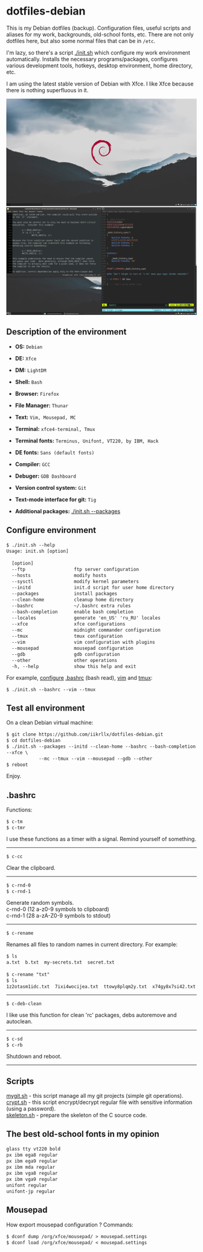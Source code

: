 # dotfiles-debian
This is my Debian dotfiles (backup). Configuration files, useful scripts and aliases for my work, backgrounds,
old-school fonts, etc. There are not only dotfiles here, but also some normal files that can be in ```/etc```.

I'm lazy, so there's a script [./init.sh](https://github.com/iikrllx/dotfiles-debian/blob/master/init.sh)
which configure my work environment automatically. Installs the necessary programs/packages, configures various
development tools, hotkeys, desktop environment, home directory, etc.

I am using the latest stable version of Debian with Xfce. I like Xfce because there is nothing superfluous in it.

![screenshot](./.local/share/example-b.png)
![screenshot](./.local/share/example-a.png)

## Description of the environment
- <strong>OS:</strong> ```Debian```
- <strong>DE:</strong> ```Xfce```
- <strong>DM:</strong> ```LightDM```
- <strong>Shell:</strong> ```Bash```
- <strong>Browser:</strong> ```Firefox```
- <strong>File Manager:</strong> ```Thunar```

- <strong>Text:</strong> ```Vim, Mousepad, MC```
- <strong>Terminal:</strong> ```xfce4-terminal, Tmux```
- <strong>Terminal fonts:</strong> ```Terminus, Unifont, VT220, by IBM, Hack```
- <strong>DE fonts:</strong> ```Sans (default fonts)```

- <strong>Compiler:</strong> ```GCC```
- <strong>Debuger:</strong> ```GDB Dashboard```

- <strong>Version control system:</strong> ```Git```
- <strong>Text-mode interface for git:</strong> ```Tig```

- <strong>Additional packages:</strong> [./init.sh --packages](https://github.com/iikrllx/dotfiles-debian/blob/master/init.sh)

## Configure environment
```
$ ./init.sh --help
Usage: init.sh [option]

  [option]
  --ftp                  ftp server configuration
  --hosts                modify hosts
  --sysctl               modify kernel parameters
  --initd                init.d script for user home directory
  --packages             install packages
  --clean-home           cleanup home directory
  --bashrc               ~/.bashrc extra rules
  --bash-completion      enable bash completion
  --locales              generate 'en_US' 'ru_RU' locales
  --xfce                 xfce configurations
  --mc                   midnight commander configuration
  --tmux                 tmux configuration
  --vim                  vim configuration with plugins
  --mousepad             mousepad configuration
  --gdb                  gdb configuration
  --other                other operations
  -h, --help             show this help and exit
```

For example, [configure](https://github.com/iikrllx/dotfiles-debian/blob/master/init.sh)
[.bashrc](https://github.com/iikrllx/dotfiles-debian/blob/master/.bashrc)
(bash read), [vim](https://github.com/iikrllx/dotfiles-debian/blob/master/.vimrc) and
[tmux](https://github.com/iikrllx/dotfiles-debian/blob/master/.tmux.conf):
```
$ ./init.sh --bashrc --vim --tmux
```

## Test all environment
On a clean Debian virtual machine:

```
$ git clone https://github.com/iikrllx/dotfiles-debian.git
$ cd dotfiles-debian
$ ./init.sh --packages --initd --clean-home --bashrc --bash-completion --xfce \
            --mc --tmux --vim --mousepad --gdb --other
$ reboot
```
Enjoy.

## .bashrc
Functions:

```
$ c-tm
$ c-tmr
```
I use these functions as a timer with a signal.
Remind yourself of something.

---

```
$ c-cc
```
Clear the clipboard.

---

```
$ c-rnd-0
$ c-rnd-1
```
Generate random symbols.<br/>
c-rnd-0 (12 a-z0-9 symbols to clipboard)<br/>
c-rnd-1 (28 a-zA-Z0-9 symbols to stdout)<br/>

---

```
$ c-rename
```
Renames all files to random names in current directory. For example:
```
$ ls
a.txt  b.txt  my-secrets.txt  secret.txt

$ c-rename "txt"
$ ls
1z2otasm1idc.txt  7ixi4wocijea.txt  ttowy8plqm2y.txt  x74gy8x7si42.txt
```

---

```
$ c-deb-clean
```
I like use this function for clean 'rc' packages, debs autoremove and autoclean.

---

```
$ c-sd
$ c-rb
```
Shutdown and reboot.

---

## Scripts
[mygit.sh](https://github.com/iikrllx/dotfiles-debian/blob/master/.local/bin/mygit.sh) -
this script manage all my git projects (simple git operations).<br/>
[crypt.sh](https://github.com/iikrllx/dotfiles-debian/blob/master/.local/bin/crypt.sh) -
this script encrypt/decrypt regular file with sensitive information (using a password).<br/>
[skeleton.sh](https://github.com/iikrllx/dotfiles-debian/blob/master/.local/bin/skeleton.sh) -
prepare the skeleton of the C source code.<br/>

## The best old-school fonts in my opinion
```
glass tty vt220 bold
px ibm ega8 regular
px ibm ega9 regular
px ibm mda regular
px ibm vga8 regular
px ibm vga9 regular
unifont regular
unifont-jp regular
```

## Mousepad
How export mousepad configuration ? Commands:
```
$ dconf dump /org/xfce/mousepad/ > mousepad.settings
$ dconf load /org/xfce/mousepad/ < mousepad.settings
```
